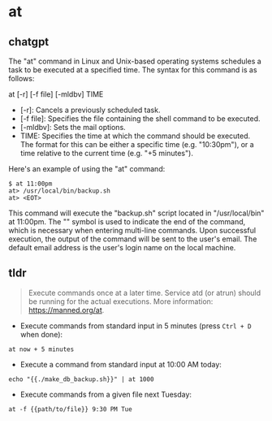 # at 
## chatgpt 
The "at" command in Linux and Unix-based operating systems schedules a task to be executed at a specified time. The syntax for this command is as follows:

at [-r] [-f file] [-mldbv] TIME

- [-r]: Cancels a previously scheduled task.
- [-f file]: Specifies the file containing the shell command to be executed.
- [-mldbv]: Sets the mail options.
- TIME: Specifies the time at which the command should be executed. The format for this can be either a specific time (e.g. "10:30pm"), or a time relative to the current time (e.g. "+5 minutes").

Here's an example of using the "at" command:

```
$ at 11:00pm
at> /usr/local/bin/backup.sh
at> <EOT>
```

This command will execute the "backup.sh" script located in "/usr/local/bin" at 11:00pm. The "<EOT>" symbol is used to indicate the end of the command, which is necessary when entering multi-line commands. Upon successful execution, the output of the command will be sent to the user's email. The default email address is the user's login name on the local machine. 

## tldr 
 
> Execute commands once at a later time.
> Service atd (or atrun) should be running for the actual executions.
> More information: <https://manned.org/at>.

- Execute commands from standard input in 5 minutes (press `Ctrl + D` when done):

`at now + 5 minutes`

- Execute a command from standard input at 10:00 AM today:

`echo "{{./make_db_backup.sh}}" | at 1000`

- Execute commands from a given file next Tuesday:

`at -f {{path/to/file}} 9:30 PM Tue`

